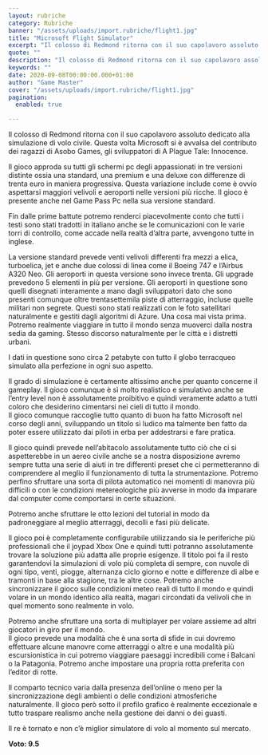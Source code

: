 ```yaml
---
layout: rubriche
category: Rubriche
banner: "/assets/uploads/import.rubriche/flight1.jpg"
title: "Microsoft Flight Simulator"
excerpt: "Il colosso di Redmond ritorna con il suo capolavoro assoluto dedicato alla simulazione di volo civile. Questa volta Microsoft si è avvalsa del contributo dei ragazzi di Asobo Games, gli sviluppatori di A Plague Tale: Innocence. Il gioco approda su tutti gli schermi pc degli appassionati in tre versioni distinte ossia una standard, una premium [&hellip"
quote: ""
description: "Il colosso di Redmond ritorna con il suo capolavoro assoluto dedicato alla simulazione di volo civile. Questa volta Microsoft si è avvalsa del contributo dei ragazzi di Asobo Games, gli sviluppatori di A Plague Tale: Innocence. Il gioco approda su tutti gli schermi pc degli appassionati in tre versioni distinte ossia una standard, una premium [&hellip"
keywords: ""
date: 2020-09-08T00:00:00.000+01:00
author: "Game Master"
cover: "/assets/uploads/import.rubriche/flight1.jpg"
pagination:
  enabled: true

---
```


Il colosso di Redmond ritorna con il suo capolavoro assoluto dedicato alla simulazione di volo civile. Questa volta Microsoft si è avvalsa del contributo dei ragazzi di Asobo Games, gli sviluppatori di A Plague Tale: Innocence.

Il gioco approda su tutti gli schermi pc degli appassionati in tre versioni distinte ossia una standard, una premium e una deluxe con differenze di trenta euro in maniera progressiva. Questa variazione include come è ovvio aspettarsi maggiori velivoli e aeroporti nelle versioni più ricche. Il gioco è presente anche nel Game Pass Pc nella sua versione standard.

Fin dalle prime battute potremo renderci piacevolmente conto che tutti i testi sono stati tradotti in italiano anche se le comunicazioni con le varie torri di controllo, come accade nella realtà d’altra parte, avvengono tutte in inglese.

La versione standard prevede venti velivoli differenti fra mezzi a elica, turboelica, jet e anche due colossi di linea come il Boeing 747 e l’Airbus A320 Neo. Gli aeroporti in questa versione sono invece trenta. Gli upgrade prevedono 5 elementi in più per versione. Gli aeroporti in questione sono quelli disegnati interamente a mano dagli sviluppatori dato che sono presenti comunque oltre trentasettemila piste di atterraggio, incluse quelle militari non segrete. Questi sono stati realizzati con le foto satellitari naturalmente e gestiti dagli algoritmi di Azure. Una cosa mai vista prima. Potremo realmente viaggiare in tutto il mondo senza muoverci dalla nostra sedia da gaming. Stesso discorso naturalmente per le città e i distretti urbani.

I dati in questione sono circa 2 petabyte con tutto il globo terracqueo simulato alla perfezione in ogni suo aspetto.

Il grado di simulazione è certamente altissimo anche per quanto concerne il gameplay. Il gioco comunque è sì molto realistico e simulativo anche se l’entry level non è assolutamente proibitivo e quindi veramente adatto a tutti coloro che desiderino cimentarsi nei cieli di tutto il mondo.  
Il gioco comunque raccoglie tutto quanto di buon ha fatto Microsoft nel corso degli anni, sviluppando un titolo sì ludico ma talmente ben fatto da poter essere utilizzato dai piloti in erba per addestrarsi e fare pratica.

Il gioco quindi prevede nell’abitacolo assolutamente tutto ciò che ci si aspetterebbe in un aereo civile anche se a nostra disposizione avremo sempre tutta una serie di aiuti in tre differenti preset che ci permetteranno di comprendere al meglio il funzionamento di tutta la strumentazione. Potremo perfino sfruttare una sorta di pilota automatico nei momenti di manovra più difficili o con le condizioni metereologiche più avverse in modo da imparare dal computer come comportarsi in certe situazioni.

Potremo anche sfruttare le otto lezioni del tutorial in modo da padroneggiare al meglio atterraggi, decolli e fasi più delicate.

Il gioco poi è completamente configurabile utilizzando sia le periferiche più professionali che il joypad Xbox One e quindi tutti potranno assolutamente trovare la soluzione più adatta alle proprie esigenze. Il titolo poi fa il resto garantendovi la simulazioni di volo più completa di sempre, con nuvole di ogni tipo, venti, piogge, alternanza ciclo giorno e notte e differenze di albe e tramonti in base alla stagione, tra le altre cose. Potremo anche sincronizzare il gioco sulle condizioni meteo reali di tutto il mondo e quindi volare in un mondo identico alla realtà, magari circondati da velivoli che in quel momento sono realmente in volo.

Potremo anche sfruttare una sorta di multiplayer per volare assieme ad altri giocatori in giro per il mondo.  
Il gioco prevede una modalità che è una sorta di sfide in cui dovremo effettuare alcune manovre come atterraggi o altre e una modalità più escursionistica in cui potremo viaggiare paesaggi incredibili come i Balcani o la Patagonia. Potremo anche impostare una propria rotta preferita con l’editor di rotte.

Il comparto tecnico varia dalla presenza dell’online o meno per la sincronizzazione degli ambienti o delle condizioni atmosferiche naturalmente. Il gioco però sotto il profilo grafico è realmente eccezionale e tutto traspare realismo anche nella gestione dei danni o dei guasti.

Il re è tornato e non c’è miglior simulatore di volo al momento sul mercato.

**Voto: 9.5**